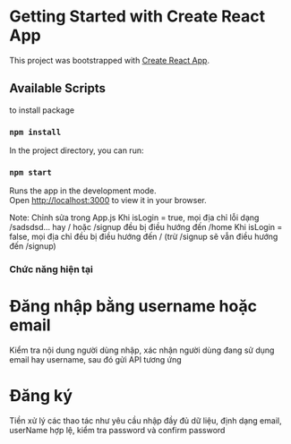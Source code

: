 # Getting Started with Create React App

This project was bootstrapped with [Create React App](https://github.com/facebook/create-react-app).

## Available Scripts
to install package
### `npm install`
In the project directory, you can run:

### `npm start`

Runs the app in the development mode.\
Open [http://localhost:3000](http://localhost:3000) to view it in your browser.

Note: Chỉnh sửa trong App.js
Khi isLogin = true, mọi địa chỉ lỗi dạng /sadsdsd... hay / hoặc /signup đều bị điều hướng đến /home
Khi isLogin = false, mọi địa chỉ đều bị điều hướng đến / (trừ /signup sẽ vẫn điều hướng đến /signup)
### Chức năng hiện tại
<h1>Đăng nhập bằng username hoặc email</h1>
Kiểm tra nội dung người dùng nhập, xác nhận người dùng đang sử dụng email hay username, sau đó gửi API tương ứng
<h1>Đăng ký</h1>
Tiền xử lý các thao tác như yêu cầu nhập đầy đủ dữ liệu, định dạng email, userName hợp lệ, kiểm tra password và confirm password



